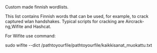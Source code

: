 Custom made finnish wordlists.

This list contains Finnish words that can be used, for example, to crack captured wlan handshakes.
Typical scripts for cracking are Aircrack-ng,Wifite and Hashcat.



For Wifite use command:

sudo wifite --dict /pathtoyourfile/pathtoyourfile/kaikkisanat_muokattu.txt

